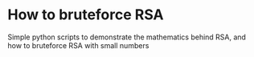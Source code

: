 # How to bruteforce RSA
Simple python scripts to demonstrate the mathematics behind RSA, and how to bruteforce RSA with small numbers